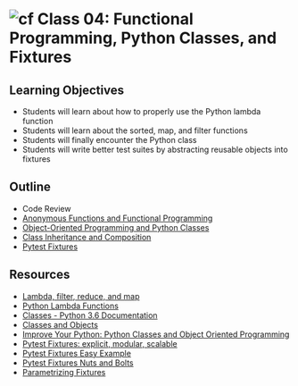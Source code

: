 # ![cf](http://i.imgur.com/7v5ASc8.png) Class 04: Functional Programming, Python Classes, and Fixtures

## Learning Objectives

- Students will learn about how to properly use the Python lambda function
- Students will learn about the sorted, map, and filter functions
- Students will finally encounter the Python class
- Students will write better test suites by abstracting reusable objects into fixtures

## Outline

- Code Review
- [Anonymous Functions and Functional Programming]
- [Object-Oriented Programming and Python Classes]
- [Class Inheritance and Composition]
- [Pytest Fixtures]

<!-- links -->
[Anonymous Functions and Functional Programming]: ./notes/functional_programming.md
[Object-Oriented Programming and Python Classes]: ./notes/classes.md
[Class Inheritance and Composition]: ./notes/inheritance.md
[Pytest Fixtures]: ./notes/fixtures.md

## Resources

- [Lambda, filter, reduce, and map](https://www.python-course.eu/lambda.php)
- [Python Lambda Functions](http://www.secnetix.de/olli/Python/lambda_functions.hawk)
- [Classes - Python 3.6 Documentation](https://docs.python.org/3/tutorial/classes.html)
- [Classes and Objects](https://www.learnpython.org/en/Classes_and_Objects)
- [Improve Your Python: Python Classes and Object Oriented Programming](https://jeffknupp.com/blog/2014/06/18/improve-your-python-python-classes-and-object-oriented-programming/)
- [Pytest Fixtures: explicit, modular, scalable](https://docs.pytest.org/en/latest/fixture.html)
- [Pytest Fixtures Easy Example](http://pythontesting.net/framework/pytest/pytest-fixtures-easy-example/)
- [Pytest Fixtures Nuts and Bolts](http://pythontesting.net/framework/pytest/pytest-fixtures-nuts-bolts/)
- [Parametrizing Fixtures](https://docs.pytest.org/en/latest/fixture.html#fixture-parametrize)
